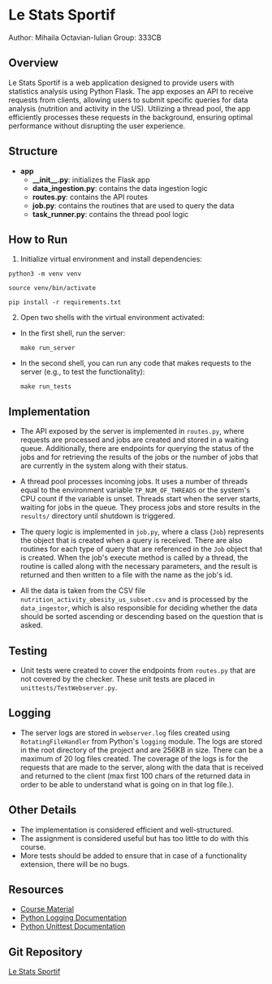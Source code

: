 # Le Stats Sportif

Author: Mihaila Octavian-Iulian
Group: 333CB

## Overview

Le Stats Sportif is a web application designed to provide users with statistics analysis using Python Flask. The app exposes an API to receive requests from clients, allowing users to submit specific queries for data analysis (nutrition and activity in the US). Utilizing a thread pool, the app efficiently processes these requests in the background, ensuring optimal performance without disrupting the user experience.

## Structure

- **app**
  - **\_\_init\_\_.py**: initializes the Flask app
  - **data_ingestion.py**: contains the data ingestion logic
  - **routes.py**: contains the API routes
  - **job.py**: contains the routines that are used to query the data
  - **task_runner.py**: contains the thread pool logic

## How to Run

1. Initialize virtual environment and install dependencies:
  ```
  python3 -m venv venv
  ```
  ```
  source venv/bin/activate
  ```
  ```
  pip install -r requirements.txt
  ```
2. Open two shells with the virtual environment activated:
- In the first shell, run the server:
  ```
  make run_server
  ```
- In the second shell, you can run any code that makes requests to the server (e.g., to test the functionality):
  ```
  make run_tests
  ```

## Implementation

- The API exposed by the server is implemented in `routes.py`, where requests are processed and jobs are created and stored in a waiting queue. Additionally, there are endpoints for querying the status of the jobs and for retrieving the results of the jobs or the number of jobs that are currently in the system along with their status.

- A thread pool processes incoming jobs. It uses a number of threads equal to the environment variable `TP_NUM_OF_THREADS` or the system's CPU count if the variable is unset. Threads start when the server starts, waiting for jobs in the queue. They process jobs and store results in the `results/` directory until shutdown is triggered.

- The query logic is implemented in `job.py`, where a class (`Job`) represents the object that is created when a query is received. There are also routines for each type of query that are referenced in the `Job` object that is created. When the job's execute method is called by a thread, the routine is called along with the necessary parameters, and the result is returned and then written to a file with the name as the job's id.

- All the data is taken from the CSV file `nutrition_activity_obesity_us_subset.csv` and is processed by the `data_ingestor`, which is also responsible for deciding whether the data should be sorted ascending or descending based on the question that is asked.

## Testing

- Unit tests were created to cover the endpoints from `routes.py` that are not covered by the checker. These unit tests are placed in `unittests/TestWebserver.py`.

## Logging

- The server logs are stored in `webserver.log` files created using `RotatingFileHandler` from Python's `logging` module. The logs are stored in the root directory of the project and are 256KB in size. There can be a maximum of 20 log files created. The coverage of the logs is for the requests that are made to the server, along with the data that is received and returned to the client (max first 100 chars of the returned data in order to be able to understand what is going on in that log file.).

## Other Details

- The implementation is considered efficient and well-structured.
- The assignment is considered useful but has too little to do with this course.
- More tests should be added to ensure that in case of a functionality extension, there will be no bugs.

## Resources

- [Course Material](https://ocw.cs.pub.ro/courses/asc/laboratoare/01)
- [Python Logging Documentation](https://docs.python.org/3/library/logging.html)
- [Python Unittest Documentation](https://docs.python.org/3/library/unittest.html)

## Git Repository

[Le Stats Sportif](https://github.com/OctavianMihaila/Le-Stats-Sportif)
